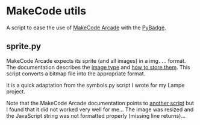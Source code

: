 # MakeCode utils
A script to ease the use of [MakeCode Arcade](https://arcade.makecode.com) with
the [PyBadge](https://www.adafruit.com/product/4200).

## sprite.py
MakeCode Arcade expects its sprite (and all images) in a img`...` format.
The documentation describes the [image type](https://arcade.makecode.com/types/image) and
[how to store them](https://arcade.makecode.com/developer/images).
This script converts a bitmap file into the appropriate format.

It is a quick adaptation from the symbols.py script I wrote for my Lampe project.

Note that the MakeCode Arcade documentation points to
[another script](https://riknoll.github.io/pxt-arcade-asset-tool/) but I found that
it did not worked very well for me... The image was resized and the JavaScript
string was not formatted properly (missing line returns)...